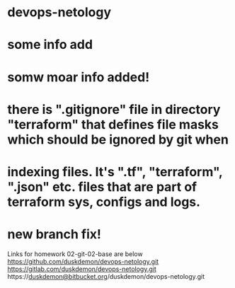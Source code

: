 # devops-netology
# some info add
# somw moar info added!
# there is ".gitignore" file in directory "terraform" that defines file masks which should be ignored by git when
# indexing files. It's ".tf", "terraform", ".json" etc. files that are part of terraform sys, configs and logs.
# new branch fix!
Links for homework 02-git-02-base are below
https://github.com/duskdemon/devops-netology.git
https://gitlab.com/duskdemon/devops-netology.git
https://duskdemon@bitbucket.org/duskdemon/devops-netology.git